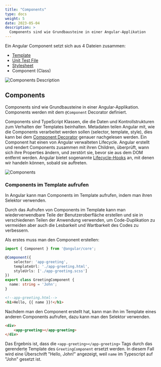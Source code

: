 ```yaml
---
title: "Components"
type: docs
weight: 5
date: 2023-05-04
description: >
  Components sind wie Grundbausteine in einer Angular-Applikation
---
```

Ein Angular Component setzt sich aus 4 Dateien zusammen:
* [Template](/03_4_ts_templates)
* [Unit Test File](/03_6_ts_unit_test)
* [Stylesheet](/03_5_ts_stylesheet)
* Component (Class)

![Components Description](../images/component-desc.png)

## Components
Components sind wie Grundbausteine in einer Angular-Applikation. Components werden mit dem `@Component` Decorator definiert.

Components sind TypeScript Klassen, die die Daten und Kontrollstrukturen zum Verhalten der Templates beinhalten.
Metadaten teilen Angular mit, wie die Components verarbeitet werden sollen (selector, template, style), dies kann bei dem [Component Decorator](./04_3_ts_decorator#component) genauer nachgelesen werden.
Ein Component hat einen von Angular verwalteten Lifecycle. Angular erstellt und rendert Components zusammen mit ihren Children,
überprüft, wann sich ihre Properties ändern, und zerstört sie, bevor sie aus dem DOM entfernt werden.
Angular bietet sogenannte [Lifecycle-Hooks](./03_14_ts_life_cycle_hook) an, mit denen wir handeln können, sobald sie auftreten.

![Components](../images/angular_components_description.png)

### Components im Template aufrufen
In Angular kann man Components im Template aufrufen, indem man ihren Selektor verwenden.

Durch das Aufrufen von Components im Template kann man wiederverwendbare Teile der Benutzeroberfläche erstellen und sie in verschiedenen Teilen der Anwendung verwenden, um Code-Duplikation zu vermeiden aber auch die Lesbarkeit und Wartbarkeit des Codes zu verbessern.

Als erstes muss man den Component erstellen:
```typescript
import { Component } from '@angular/core';

@Component({
    selector: 'app-greeting',
    templateUrl: './app-greeting.html',
    styleUrls: ['./app-greeting.scss']
})
export class GreetingComponent {
  name: string = 'John';
}
```
```html
<!--app-greeting.html-->
<h1>Hello, {{ name }}!</h1>
```

Nachdem man den Component erstellt hat, kann man ihn im Template eines anderen Components aufrufen, dazu kann man den Selektor verwenden.
```html
<div>
    <app-greeting></app-greeting>
</div>
```

Das Ergebnis ist, dass die `<app-greeting></app-greeting>` Tags durch das gerenderte Template des `GreetingComponent` ersetzt werden. In diesem Fall wird eine Überschrift "Hello, John!" angezeigt, weil `name` im Typescript auf "John" gesetzt ist.

